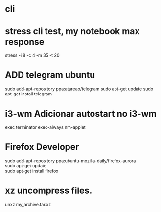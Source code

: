 # cli

# stress cli test, my notebook max response  
stress -i 8 -c 4 -m 35 -t 20


# ADD telegram ubuntu

sudo add-apt-repository ppa:atareao/telegram
sudo apt-get update
sudo apt-get install telegram



# i3-wm Adicionar autostart no i3-wm
exec terminator
exec-always nm-applet

# Firefox Developer  
sudo add-apt-repository ppa:ubuntu-mozilla-daily/firefox-aurora  
sudo apt-get update  
sudo apt-get install firefox  

# xz uncompress files.
unxz my_archive.tar.xz
